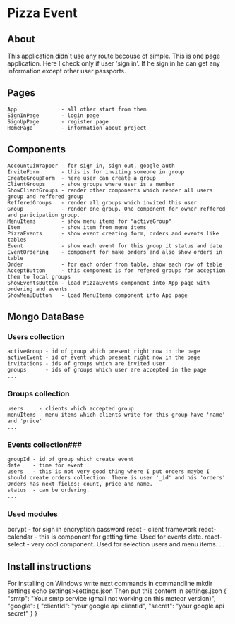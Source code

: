 Pizza Event
===================

## About ##
This application didn`t use any route becouse of simple. 
This is one page application. Here I check only 
if user 'sign in'. If he sign in he can get any information except other user passports.

## Pages ##
    App              - all other start from them
    SignInPage       - login page
    SignUpPage       - register page
    HomePage         - information about project

## Components ##
    AccountUiWrapper - for sign in, sign out, google auth
    InviteForm       - this is for inviting someone in group
    CreateGroupForm  - here user can create a group
    ClientGroups     - show groups where user is a member 
    ShowClientGroups - render other components which render all users group and reffered group
    RefferedGroups   - render all groups which invited this user
    Group            - render one group. One component for owner reffered and paricipation group.
    MenuItems        - show menu items for "activeGroup"
    Item             - show item from menu items
    PizzaEvents      - show event creating form, orders and events like tables
    Event            - show each event for this group it status and date
    EventOrdering    - component for make orders and also show orders in table
    Order            - for each order from table, show each row of table
    AcceptButton     - this component is for refered groups for acception them to local groups
    ShowEventsButton - load PizzaEvents component into App page with ordering and events
    ShowMenuButton   - load MenuItems component into App page

## Mongo DataBase ##

 ### Users collection ###
    activeGroup - id of group which present right now in the page
    activeEvent - id of event which present right now in the page 
    invitations - ids of groups which are invited user
    groups      - ids of groups which user are accepted in the page
    ...

 ### Groups collection ###
    users     - clients which accepted group
    menuItems - menu items which clients write for this group have 'name' and 'price'
    ...

 ### Events collection###
    groupId - id of group which create event
    date    - time for event 
    users   - this is not very good thing where I put orders maybe I should create orders collection. There is user '_id' and his 'orders'. Orders has next fields: count, price and name.
    status  - can be ordering. 
    ...

 ### Used modules ###
bcrypt - for sign in encryption password
react  - client framework
react-calendar  - this is component for getting time. Used for events date.
react-select    - very cool component. Used for selection users and menu items.
...

## Install instructions ##
For installing on Windows write next commands in commandline
    mkdir settings
    echo settings>settings.json
Then put this content in settings.json
{
    "smtp": "Your smtp service (gmail not working on this meteor version)",
    "google": {
        "clientId": "your google api clientId",
        "secret": "your google api secret"
    }
}